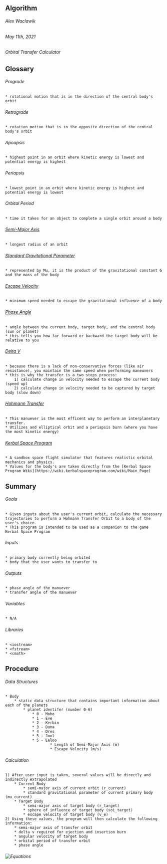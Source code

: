 ## Algorithm

###### Alex Waclawik
###### May 11th, 2021
###### Orbital Transfer Calculator


## Glossary

###### Prograde
	* rotational motion that is in the direction of the central body's orbit

###### Retrograde
	* rotation motion that is in the opposite direction of the central body's orbit

###### Apoapsis
	* highest point in an orbit where kinetic energy is lowest and potential energy is highest

###### Periapsis
	* lowest point in an orbit where kinetic energy is highest and potential energy is lowest

###### Orbital Period
	* time it takes for an object to complete a single orbit around a body

###### [Semi-Major Axis](https://en.wikipedia.org/wiki/Semi-major_and_semi-minor_axes)
	* longest radius of an orbit

###### [Standard Gravitational Parameter](https://en.wikipedia.org/wiki/Standard_gravitational_parameter)
	* represented by Mu, it is the product of the gravitational constant G and the mass of the body

###### [Escape Velocity](https://en.wikipedia.org/wiki/Escape_velocity)
	* minimum speed needed to escape the gravitational influence of a body

###### [Phase Angle](https://en.wikipedia.org/wiki/Phase_angle_(astronomy))
	* angle between the current body, target body, and the central body (sun or planet)
	* this tells you how far forward or backward the target body will be relative to you
###### [Delta V](https://en.wikipedia.org/wiki/Delta-v)
	* because there is a lack of non-conservative forces (like air resistance), you maintain the same speed when performing maneuvers
	* this is why the transfer is a two steps process:
		1) calculate change in velocity needed to escape the current body (speed up)
		2) calculate change in velocity needed to be captured by target body (slow down)

###### [Hohmann Transfer](https://en.wikipedia.org/wiki/Hohmann_transfer_orbit)
	* This manuever is the most efficent way to perform an interplanetary transfer.
	* Utilizes and elliptical orbit and a periapsis burn (where you have the most kinetic energy)

###### [Kerbal Space Program](https://en.wikipedia.org/wiki/Kerbal_Space_Program)
	* A sandbox space flight simulator that features realistic orbital mechanics and physics.
	* Values for the body's are taken directly from the [Kerbal Space Program Wiki](https://wiki.kerbalspaceprogram.com/wiki/Main_Page)


## Summary

###### Goals
	* Given inputs about the user's current orbit, calculate the necessary trajectories to perform a Hohmann Transfer Orbit to a body of the user's choice.
	* This program is intended to be used as a companion to the game Kerbal Space Program

###### Inputs
	* primary body currently being orbited
	* body that the user wants to transfer to

###### Outputs
	* phase angle of the manuever
	* transfer angle of the manuever

###### Variables
	* N/A

###### Libraries
	* <iostream>
	* <fstream>
	* <cmath>


## Procedure

###### Data Structures
	* Body
		* static data structure that contains important information about each of the planets
			* planet identifer (number 0-6)
				* 0 - Moho
				* 1 - Eve
				* 2 - Kerbin
				* 3 - Duna
				* 4 - Dres
				* 5 - Jool
				* 5 - Eeloo
                        * Length of Semi-Major Axis (m)
                        * Escape Velocity (m/s)

###### Calculation
	1) After user input is taken, several values will be directly and indirectly extrapolated
		* Current Body
			* semi-major axis of current orbit (r_current)
			* standard gravitational parameter of current primary body (mu_current)
		* Target Body
			* semi-major axis of target body (r_target)
			* sphere of influence of target body (soi_target)
			* escape velocity of target body (v_e)
	2) Using these values, the program will then calculate the following information:
		* semi-major axis of transfer orbit
		* delta v required for ejection and insertion burn
		* angular velocity of target body
		* orbital period of transfer orbit
		* phase angle

###### ![Equations](/equations.png)

